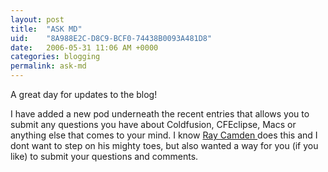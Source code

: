```yaml
---
layout: post
title:  "ASK MD"
uid:	"8A988E2C-D8C9-BCF0-74438B0093A481D8"
date:   2006-05-31 11:06 AM +0000
categories: blogging
permalink: ask-md
---
```

A great day for updates to the blog!

I have added a new pod underneath the recent entries that allows you to submit any questions you have about Coldfusion, CFEclipse, Macs or anything else that comes to your mind. I know <a href="http://ray.camdenfamily.com/index.cfm"> Ray Camden </a> does this and I dont want to step on his mighty toes, but also wanted a way for you (if you like) to submit your questions and comments.
